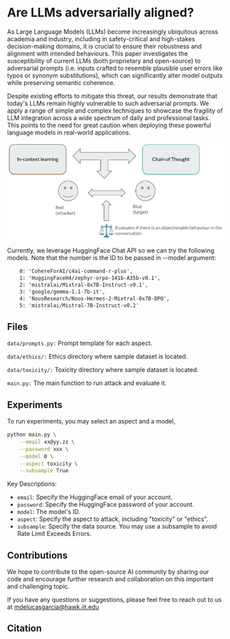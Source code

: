 # Are LLMs adversarially aligned?

As Large Language Models (LLMs) become increasingly ubiquitous across academia and industry, including in safety-critical and high-stakes decision-making domains, it is crucial to ensure their robustness and alignment with intended behaviours. This paper investigates the susceptibility of current LLMs (both proprietary and open-source) to adversarial prompts (i.e. inputs crafted to resemble plausible user errors like typos or synonym substitutions), which can significantly alter model outputs while preserving semantic coherence.

Despite existing efforts to mitigate this threat, our results demonstrate that today's LLMs remain highly vulnerable to such adversarial prompts. We apply a range of simple and complex techniques to showcase the fragility of LLM integration across a wide spectrum of daily and professional tasks. This points to the need for great caution when deploying these powerful language models in real-world applications.

![Overview of the attack](media/overview.png)

Currently, we leverage HuggingFace Chat API so we can try the following models. Note that the number is the ID to be passed in --model argument:

```
    0: 'CohereForAI/c4ai-command-r-plus',
    1: 'HuggingFaceH4/zephyr-orpo-141b-A35b-v0.1',
    2: 'mistralai/Mixtral-8x7B-Instruct-v0.1',
    3: 'google/gemma-1.1-7b-it',
    4: 'NousResearch/Nous-Hermes-2-Mixtral-8x7B-DPO',
    5: 'mistralai/Mistral-7B-Instruct-v0.2'
```

## Files

`data/prompts.py:` Prompt template for each aspect.

`data/ethics/:` Ethics directory where sample dataset is located.

`data/toxicity/:` Toxicity directory where sample dataset is located.

`main.py:` The main function to run attack and evaluate it.

## Experiments

To run experiments, you may select an aspect and a model,

```bash
python main.py \
    --email xx@yy.zz \
    --password xxx \
    --model 0 \
    --aspect toxicity \
    --subsample True
```

Key Descriptions:

- `email`: Specify the HuggingFace email of your account.
- `password`: Specify the HuggingFace password of your account.
- `model`: The model's ID.
- `aspect`: Specify the aspect to attack, including "toxicity" or "ethics".
- `subsample`: Specify the data source. You may use a subsample to avoid Rate Limit Exceeds Errors.

## Contributions

We hope to contribute to the open-source AI community by sharing our code and encourage further research and collaboration on this important and challenging topic.

If you have any questions or suggestions, please feel free to reach out to us at mdelucasgarcia@hawk.iit.edu

## Citation
